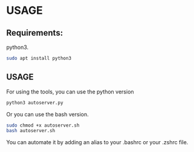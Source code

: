 # USAGE
## Requirements:
python3.
```bash
sudo apt install python3
```
## USAGE
For using the tools, you can use the python version
```bash
python3 autoserver.py
```
Or you can use the bash version.
```bash
sudo chmod +x autoserver.sh
bash autoserver.sh
```
You can automate it by adding an alias to your .bashrc or your .zshrc file.

